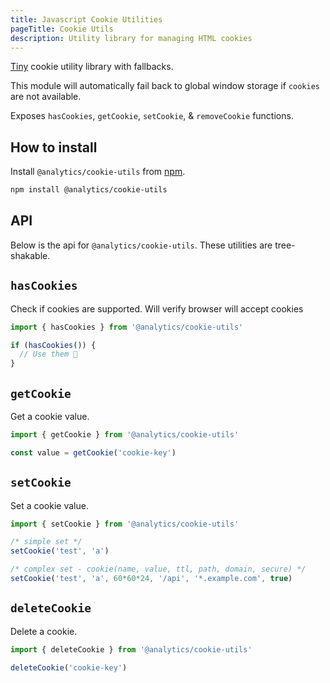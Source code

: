 ```yaml
---
title: Javascript Cookie Utilities
pageTitle: Cookie Utils
description: Utility library for managing HTML cookies
---
```


[Tiny](https://bundlephobia.com/result?p=@analytics/cookie-utils) cookie utility library with fallbacks.

This module will automatically fail back to global window storage if `cookies` are not available.

Exposes `hasCookies`, `getCookie`, `setCookie`, & `removeCookie` functions.

## How to install

Install `@analytics/cookie-utils` from [npm](https://www.npmjs.com/package/@analytics/cookie-utils).

```bash
npm install @analytics/cookie-utils
```

## API

Below is the api for `@analytics/cookie-utils`. These utilities are tree-shakable.

## `hasCookies`

Check if cookies are supported. Will verify browser will accept cookies

```js
import { hasCookies } from '@analytics/cookie-utils'

if (hasCookies()) {
  // Use them 🍪
}
```

## `getCookie`

Get a cookie value.

```js
import { getCookie } from '@analytics/cookie-utils'

const value = getCookie('cookie-key')
```

## `setCookie`

Set a cookie value.

```js
import { setCookie } from '@analytics/cookie-utils'

/* simple set */
setCookie('test', 'a')

/* complex set - cookie(name, value, ttl, path, domain, secure) */
setCookie('test', 'a', 60*60*24, '/api', '*.example.com', true)
```

## `deleteCookie`

Delete a cookie.

```js
import { deleteCookie } from '@analytics/cookie-utils'

deleteCookie('cookie-key')
```